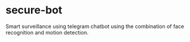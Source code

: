 # secure-bot
Smart surveillance using telegram chatbot using the combination of face recognition and motion detection.
